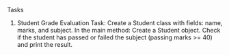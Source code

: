 Tasks
1. Student Grade Evaluation
Task:
 Create a Student class with fields: name, marks, and subject.
 In the main method:
Create a Student object.
Check if the student has passed or failed the subject (passing marks >= 40) and print the result.
